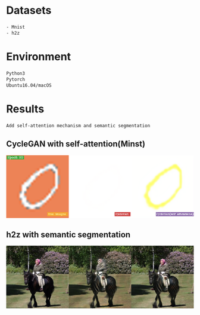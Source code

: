 # Datasets
    - Mnist
    - h2z

# Environment
    Python3
    Pytorch
    Ubuntu16.04/macOS

# Results
    Add self-attention mechanism and semantic segmentation

## CycleGAN with self-attention(Minst)
 <img src='images/1.png' width='600' title='Plasticine, A facial deformation application'>

## h2z with semantic segmentation
 <img src='images/11_real.png' width='600' title='Plasticine, A facial deformation application'>

